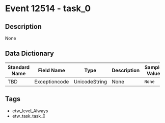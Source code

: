 # Event 12514 - task_0

## Description
None

## Data Dictionary
|Standard Name|Field Name|Type|Description|Sample Value|
|---|---|---|---|---|
|TBD|Exceptioncode|UnicodeString|None|`None`|

## Tags
* etw_level_Always
* etw_task_task_0